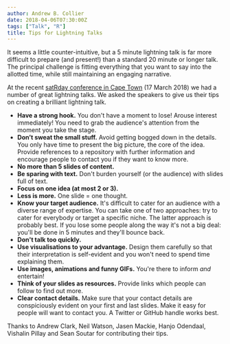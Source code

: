 ```yaml
---
author: Andrew B. Collier
date: 2018-04-06T07:30:00Z
tags: ["Talk", "R"]
title: Tips for Lightning Talks
---
```


It seems a little counter-intuitive, but a 5 minute lightning talk is far more difficult to prepare (and present!) than a standard 20 minute or longer talk. The principal challenge is fitting everything that you want to say into the allotted time, while still maintaining an engaging narrative.

At the recent [satRday conference in Cape Town](http://capetown2018.satrdays.org/) (17 March 2018) we had a number of great lightning talks.  We asked the speakers to give us their tips on creating a brilliant lightning talk.

<!--more-->

- **Have a strong hook.** You don't have a moment to lose! Arouse interest immediately! You need to grab the audience's attention from the moment you take the stage.
- **Don’t sweat the small stuff.** Avoid getting bogged down in the details. You only have time to present the big picture, the core of the idea. Provide references to a repository with further information and encourage people to contact you if they want to know more.
- **No more than 5 slides of content.**
- **Be sparing with text.** Don't burden yourself (or the audience) with slides full of text.
- **Focus on one idea (at most 2 or 3).**
- **Less is more.** One slide = one thought.
- **Know your target audience.** It's difficult to cater for an audience with a diverse range of expertise. You can take one of two approaches: try to cater for everybody or target a specific niche. The latter approach is probably best. If you lose some people along the way it's not a big deal: you'll be done in 5 minutes and they'll bounce back.
- **Don't talk too quickly.**
- **Use visualisations to your advantage.** Design them carefully so that their interpretation is self-evident and you won't need to spend time explaining them.
- **Use images, animations and funny GIFs.** You're there to inform *and* entertain!
- **Think of your slides as resources.** Provide links which people can follow to find out more.
- **Clear contact details.** Make sure that your contact details are conspiciously evident on your first and last slides. Make it easy for people will want to contact you. A Twitter or GitHub handle works best.

Thanks to Andrew Clark, Neil Watson, Jasen Mackie, Hanjo Odendaal, Vishalin Pillay and Sean Soutar for contributing their tips.